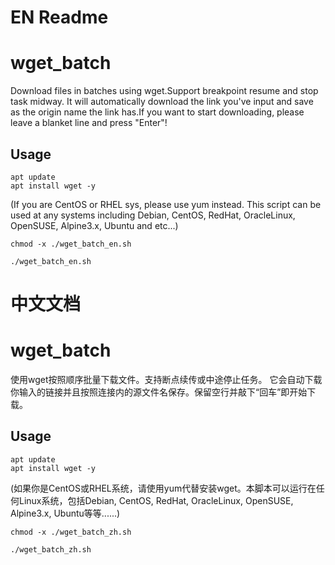 # EN Readme
# wget_batch 
Download files in batches using wget.Support breakpoint resume and stop task midway.
It will automatically download the link you've input and save as the origin name the link has.If you want to start downloading, please leave a blanket line and press "Enter"!

## Usage

```
apt update
apt install wget -y
```
(If you are CentOS or RHEL sys, please use yum instead. This script can be used at any systems including Debian, CentOS, RedHat, OracleLinux, OpenSUSE, Alpine3.x, Ubuntu and etc...)

```
chmod -x ./wget_batch_en.sh
```


```
./wget_batch_en.sh
```

# 中文文档
# wget_batch
使用wget按照顺序批量下载文件。支持断点续传或中途停止任务。
它会自动下载你输入的链接并且按照连接内的源文件名保存。保留空行并敲下“回车”即开始下载。

## Usage
```
apt update
apt install wget -y
```
(如果你是CentOS或RHEL系统，请使用yum代替安装wget。本脚本可以运行在任何Linux系统，包括Debian, CentOS, RedHat, OracleLinux, OpenSUSE, Alpine3.x, Ubuntu等等......)

```
chmod -x ./wget_batch_zh.sh
```


```
./wget_batch_zh.sh
```
